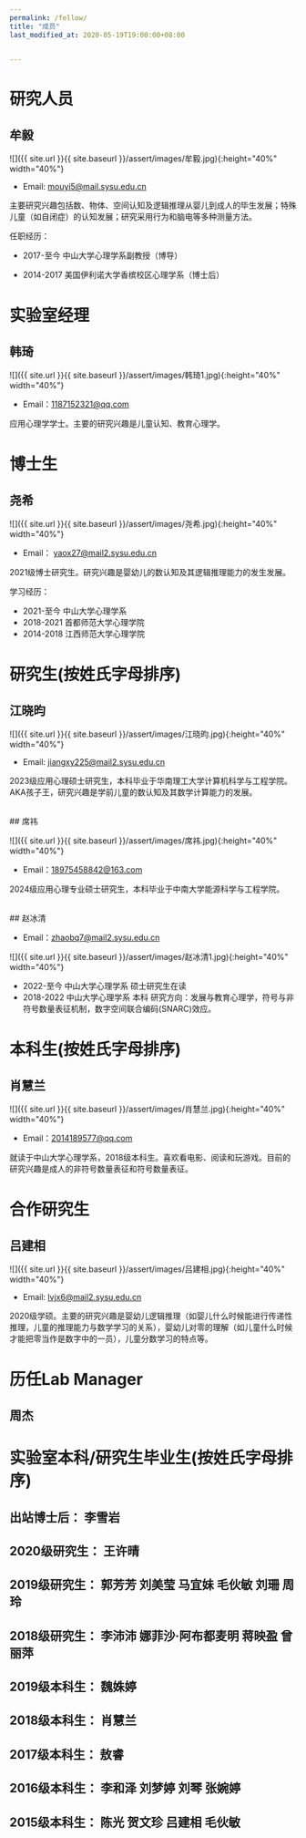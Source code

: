 ```yaml
---
permalink: /fellow/
title: "成员"
last_modified_at: 2020-05-19T19:00:00+08:00


---
```


# 研究人员

## 牟毅

![]({{ site.url }}{{ site.baseurl }}/assert/images/牟毅.jpg){:height="40%" width="40%"}

- Email: mouyi5@mail.sysu.edu.cn

主要研究兴趣包括数、物体、空间认知及逻辑推理从婴儿到成人的毕生发展；特殊儿童（如自闭症）的认知发展；研究采用行为和脑电等多种测量方法。

任职经历：

- 2017-至今  中山大学心理学系副教授（博导）

- 2014-2017 美国伊利诺大学香槟校区心理学系（博士后）


# 实验室经理

## 韩琦

![]({{ site.url }}{{ site.baseurl }}/assert/images/韩琦1.jpg){:height="40%" width="40%"}

- Email：1187152321@qq.com

应用心理学学士。主要的研究兴趣是儿童认知、教育心理学。


# 博士生

## 尧希

![]({{ site.url }}{{ site.baseurl }}/assert/images/尧希.jpg){:height="40%" width="40%"}

- Email： yaox27@mail2.sysu.edu.cn

2021级博士研究生。研究兴趣是婴幼儿的数认知及其逻辑推理能力的发生发展。

学习经历：

- 2021-至今 中山大学心理学系
- 2018-2021 首都师范大学心理学院
- 2014-2018 江西师范大学心理学院


# 研究生(按姓氏字母排序)

## 江晓昀

![]({{ site.url }}{{ site.baseurl }}/assert/images/江晓昀.jpg){:height="40%" width="40%"}

- Email: jiangxy225@mail2.sysu.edu.cn

 2023级应用心理硕士研究生，本科毕业于华南理工大学计算机科学与工程学院。AKA孩子王，研究兴趣是学前儿童的数认知及其数学计算能力的发展。

<br>
## 席祎

![]({{ site.url }}{{ site.baseurl }}/assert/images/席祎.jpg){:height="40%" width="40%"}

- Email：18975458842@163.com

2024级应用心理专业硕士研究生，本科毕业于中南大学能源科学与工程学院。

<br>
## 赵冰清

- Email：zhaobq7@mail2.sysu.edu.cn

![]({{ site.url }}{{ site.baseurl }}/assert/images/赵冰清1.jpg){:height="40%" width="40%"}

- 2022-至今  中山大学心理学系 硕士研究生在读
- 2018-2022 中山大学心理学系 本科
  研究方向：发展与教育心理学，符号与非符号数量表征机制，数字空间联合编码(SNARC)效应。


# 本科生(按姓氏字母排序)

## 肖慧兰

![]({{ site.url }}{{ site.baseurl }}/assert/images/肖慧兰.jpg){:height="40%" width="40%"}

- Email：2014189577@qq.com

就读于中山大学心理学系，2018级本科生。喜欢看电影、阅读和玩游戏。目前的研究兴趣是成人的非符号数量表征和符号数量表征。


# 合作研究生

## 吕建相

![]({{ site.url }}{{ site.baseurl }}/assert/images/吕建相.jpg){:height="40%" width="40%"}

- Email: lvjx6@mail2.sysu.edu.cn

2020级学硕。主要的研究兴趣是婴幼儿逻辑推理（如婴儿什么时候能进行传递性推理，儿童的推理能力与数学学习的关系），婴幼儿对零的理解（如儿童什么时候才能把零当作是数字中的一员），儿童分数学习的特点等。

# 历任Lab Manager

## 周杰


# 实验室本科/研究生毕业生(按姓氏字母排序)

## 出站博士后：   李雪岩
## 2020级研究生： 王许晴
## 2019级研究生： 郭芳芳 刘美莹 马宜妹 毛伙敏 刘珊 周玲
## 2018级研究生： 李沛沛  娜菲沙·阿布都麦明 蒋映盈 曾丽萍
## 2019级本科生： 魏姝婷
## 2018级本科生： 肖慧兰
## 2017级本科生： 敖睿
## 2016级本科生： 李和泽  刘梦婷  刘琴  张婉婷
## 2015级本科生： 陈光  贺文珍  吕建相  毛伙敏
